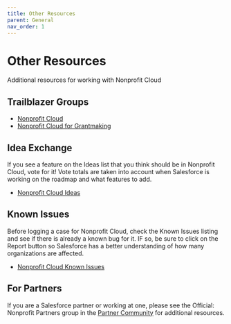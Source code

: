 ```yaml
---
title: Other Resources
parent: General
nav_order: 1
---
```


# Other Resources

Additional resources for working with Nonprofit Cloud

## Trailblazer Groups
* [Nonprofit Cloud](https://trailhead.salesforce.com/trailblazer-community/groups/0F94V000000oRAfSAM)
* [Nonprofit Cloud for Grantmaking](https://trailhead.salesforce.com/trailblazer-community/groups/0F94V000000oRFlSAM)

## Idea Exchange
If you see a feature on the Ideas list that you think should be in Nonprofit Cloud, vote for it! Vote totals are taken into account when Salesforce is working on the roadmap and what features to add.
* [Nonprofit Cloud Ideas](https://ideas.salesforce.com/s/search#t=All&sort=relevancy&f:@sfcategoryfull=[Nonprofit%7CNonprofit%20Cloud,Nonprofit%7CNonprofit%20Cloud%3A%20Case%20Management,Nonprofit%7CNonprofit%20Cloud%3A%20Fundraising,Nonprofit%7CNonprofit%20Cloud%3A%20Grantmaking,Nonprofit%7CNonprofit%20Cloud%3A%20Outcome%20Management,Nonprofit%7CNonprofit%20Cloud%3A%20Program%20Management])

## Known Issues
Before logging a case for Nonprofit Cloud, check the Known Issues listing and see if there is already a known bug for it. IF so, be sure to click on the Report button so Salesforce has a better understanding of how many organizations are affected.
* [Nonprofit Cloud Known Issues](https://issues.salesforce.com/#f[sfcategoryfull]=Nonprofit%7CNonprofit%20Cloud,Nonprofit%7CNonprofit%20Cloud%3A%20Case%20Management,Nonprofit%7CNonprofit%20Cloud%3A%20Fundraising,Nonprofit%7CNonprofit%20Cloud%3A%20Grantmaking,Nonprofit%7CNonprofit%20Cloud%3A%20Program%20Management)

## For Partners
If you are a Salesforce partner or working at one, please see the Official: Nonprofit Partners group in the [Partner Community](https://partners.salesforce.com/) for additional resources.
